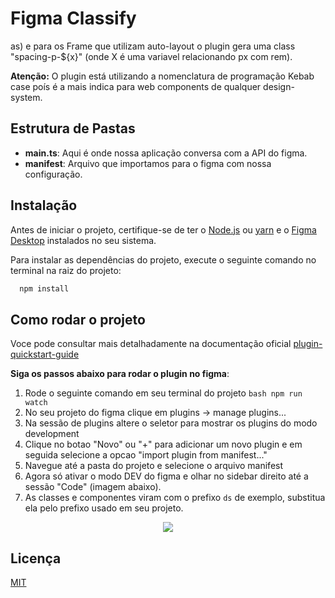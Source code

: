 # Figma Classify
  as) e para os Frame que utilizam auto-layout o plugin gera uma class "spacing-p-${x}" (onde X é uma variavel relacionando px com rem).

**Atenção:** O plugin está utilizando a nomenclatura de programação Kebab case poís é a mais indica para web components de qualquer design-system.

## Estrutura de Pastas

- **main.ts**: Aqui é onde nossa aplicação conversa com a API do figma.
- **manifest**: Arquivo que importamos para o figma com nossa configuração.

## Instalação
Antes de iniciar o projeto, certifique-se de ter o [Node.js](https://nodejs.org/) ou [yarn](https://yarnpkg.com/) e o [Figma Desktop](https://www.figma.com/downloads/) instalados no seu sistema.

Para instalar as dependências do projeto, execute o seguinte comando no terminal na raiz do projeto:

```bash
  npm install
```
    
## Como rodar o projeto

Voce pode consultar mais detalhadamente na documentação oficial [plugin-quickstart-guide](https://www.figma.com/plugin-docs/plugin-quickstart-guide/)

**Siga os passos abaixo para rodar o plugin no figma**:
1. Rode o seguinte comando em seu terminal do projeto ```bash npm run watch```
2. No seu projeto do figma clique em plugins -> manage plugins...
2. Na sessão de plugins altere o seletor para mostrar os plugins do modo development
3. Clique no botao "Novo" ou "+" para adicionar um novo plugin e em seguida selecione a opcao "import plugin from manifest..."
4. Navegue até a pasta do projeto e selecione o arquivo manifest
5. Agora só ativar o modo DEV do figma e olhar no sidebar direito até a sessão "Code" (imagem abaixo).
6. As classes e componentes viram com o prefixo ``ds`` de exemplo, substitua ela pelo prefixo usado em seu projeto.

<p align="center">
  <img src="https://github.com/lucbevilaqua/plugin-figma-classify/assets/77061281/66e58030-7bf9-4303-9b98-f4b3cde32dc4" />
</p>

## Licença

[MIT](https://choosealicense.com/licenses/mit/)
